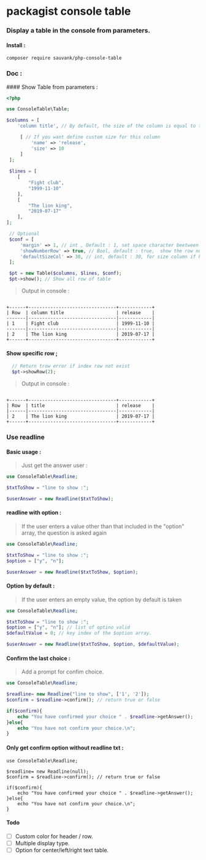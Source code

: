 # packagist console table

### Display a table in the console from parameters.
   
#### Install : 
`composer require sauvank/php-console-table`

### Doc :

#### Show Table from parameters :

```PHP
<?php

use ConsoleTable\Table;

$columns = [
    'column title', // By default, the size of the column is equal to the big string in title column or row.

     [ // If you want define custom size for this column 
         'name' => 'release',
         'size' => 10
     ]
 ];
 
 $lines = [
    [
        "Fight club",
        "1999-11-10"
    ],  
    [
        "The lion king",
        "2019-07-17"
    ],
];

 // Optional
 $conf = [
     'margin' => 1, // int , Default : 1, set space character beetween limit column. 
     'showNumberRow' => true, // Bool, default : true,  show the row number in table.
     'defaultSizeCol' => 30, // int, default : 30, for size column if key size not set in $column array key.
 ];

 $pt = new Table($columns, $lines, $conf);
 $pt->show(); // Show all row of table

```
> Output in console :
````

+------+--------------------------------+------------+
| Row  | column title                   | release    |
-------|--------------------------------|------------|
| 1    | Fight club                     | 1999-11-10 |
-------|--------------------------------|------------|
| 2    | The lion king                  | 2019-07-17 |
+------+--------------------------------+------------+

````

#### Show specific row ;

```PHP
  // Return trow error if index row not exist
  $pt->showRow(2);
```


> Output in console :
````

+------+--------------------------------+------------+
| Row  | title                          | release    |
|------|--------------------------------|------------|
| 2    | The lion king                  | 2019-07-17 |
+------+--------------------------------+------------+

````

### Use readline

#### Basic usage :

> Just get the answer user :

```PHP
use ConsoleTable\Readline;

$txtToShow = "line to show :";

$userAnswer = new Readline($txtToShow);

```



#### readline with option : 

> If the user enters a value other than that included in the "option" array, the question is asked again

```PHP
use ConsoleTable\Readline;

$txtToShow = "line to show :";
$option = ["y", "n"];

$userAnswer = new Readline($txtToShow, $option);

```

#### Option by default :
> If the user enters an empty value, the option by default is taken

```PHP
use ConsoleTable\Readline;

$txtToShow = "line to show :";
$option = ["y", "n"]; // list of optino valid
$defaultValue = 0; // key index of the $option array.

$userAnswer = new Readline($txtToShow, $option, $defaultValue);

```

#### Confirm the last choice :
> Add a prompt for confim choice.

```PHP
use ConsoleTable\Readline;

$readline= new Readline("line to show", ['1', '2']);
$confirm = $readline->confirm(); // return true or false

if($confirm){
    echo "You have confirmed your choice " . $readline->getAnswer();
}else{
    echo "You have not confirm your choice.\n";
}

```

#### Only get confirm option without readline txt :
````
use ConsoleTable\Readline;

$readline= new Readline(null);
$confirm = $readline->confirm(); // return true or false

if($confirm){
    echo "You have confirmed your choice " . $readline->getAnswer();
}else{
    echo "You have not confirm your choice.\n";
}

````

#### Todo

- [ ] Custom color for header / row.
- [ ] Multiple display type.
- [ ] Option for center/left/right text table.
